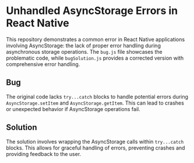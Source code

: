# Unhandled AsyncStorage Errors in React Native

This repository demonstrates a common error in React Native applications involving AsyncStorage: the lack of proper error handling during asynchronous storage operations.  The `bug.js` file showcases the problematic code, while `bugSolution.js` provides a corrected version with comprehensive error handling.

## Bug
The original code lacks `try...catch` blocks to handle potential errors during `AsyncStorage.setItem` and `AsyncStorage.getItem`.  This can lead to crashes or unexpected behavior if AsyncStorage operations fail.

## Solution
The solution involves wrapping the AsyncStorage calls within `try...catch` blocks. This allows for graceful handling of errors, preventing crashes and providing feedback to the user.
